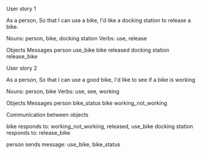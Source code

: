User story 1

As a person,
So that I can use a bike,
I'd like a docking station to release a bike.

Nouns: person, bike, docking station
Verbs: use, release

Objects             Messages
person              use_bike
bike                released
docking station     release_bike


User story 2

As a person,
So that I can use a good bike,
I'd like to see if a bike is working

Nouns: person, bike
Verbs: use, see, working

Objects            Messages
person             bike_status
bike               working_not_working

Communication between objects

bike responds to: working_not_working, released, use_bike
docking station responds to: release_bike

person sends message: use_bike, bike_status
